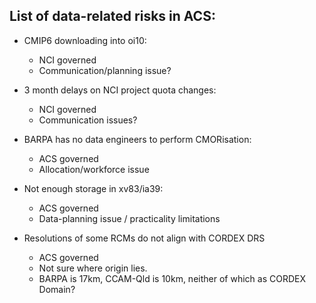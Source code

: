 ## List of data-related risks in ACS:

- CMIP6 downloading into oi10:
  - NCI governed
  - Communication/planning issue?

- 3 month delays on NCI project quota changes:
  - NCI governed
  - Communication issues?

- BARPA has no data engineers to perform CMORisation:
  - ACS governed
  - Allocation/workforce issue

- Not enough storage in xv83/ia39:
  - ACS governed
  - Data-planning issue / practicality limitations

- Resolutions of some RCMs do not align with CORDEX DRS
  - ACS governed
  - Not sure where origin lies.
  - BARPA is 17km, CCAM-Qld is 10km, neither of which as CORDEX Domain?

